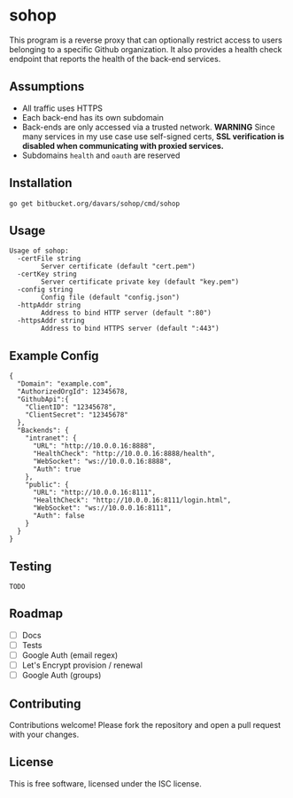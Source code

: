 # sohop

This program is a reverse proxy that can optionally restrict access to users belonging to a specific Github organization.  It also provides a health check endpoint that reports the health of the back-end services.

## Assumptions

* All traffic uses HTTPS
* Each back-end has its own subdomain
* Back-ends are only accessed via a trusted network.  **WARNING** Since many services in my use case use self-signed certs, **SSL verification is disabled when communicating with proxied services.**
* Subdomains `health` and `oauth` are reserved

## Installation

`go get bitbucket.org/davars/sohop/cmd/sohop`

## Usage

```
Usage of sohop:
  -certFile string
    	Server certificate (default "cert.pem")
  -certKey string
    	Server certificate private key (default "key.pem")
  -config string
    	Config file (default "config.json")
  -httpAddr string
    	Address to bind HTTP server (default ":80")
  -httpsAddr string
    	Address to bind HTTPS server (default ":443")
```

## Example Config

```
{
  "Domain": "example.com",
  "AuthorizedOrgId": 12345678,
  "GithubApi":{
    "ClientID": "12345678",
    "ClientSecret": "12345678"
  },
  "Backends": {
    "intranet": {
      "URL": "http://10.0.0.16:8888",
      "HealthCheck": "http://10.0.0.16:8888/health",
      "WebSocket": "ws://10.0.0.16:8888",
      "Auth": true
    },
    "public": {
      "URL": "http://10.0.0.16:8111",
      "HealthCheck": "http://10.0.0.16:8111/login.html",
      "WebSocket": "ws://10.0.0.16:8111",
      "Auth": false
    }
  }
}

```

## Testing

`TODO`

## Roadmap

- [ ] Docs
- [ ] Tests
- [ ] Google Auth (email regex)
- [ ] Let's Encrypt provision / renewal
- [ ] Google Auth (groups)

## Contributing ##

Contributions welcome! Please fork the repository and open a pull request
with your changes.

## License ##

This is free software, licensed under the ISC license.
